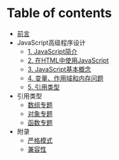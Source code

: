 # Table of contents

* [前言](README.md)
* JavaScript高级程序设计
  * [1. JavaScript简介](chapter/chapter01.md)
  * [2. 在HTML中使用JavaScript](chapter/chapter02.md)
  * [3. JavaScript基本概念](chapter/chapter03.md)
  * [4. 变量、作用域和内存问题](chapter/chapter04.md)
  * [5. 引用类型](chapter/chapter05.md)
* 引用类型
  * [数组专题](reference/array.md)
  * [对象专题](reference/object.md)
  * [函数专题](reference/function.md)
* 附录
  * [严格模式](appendix/use-strict.md)
  * [兼容性](appendix/compatibility.md)

